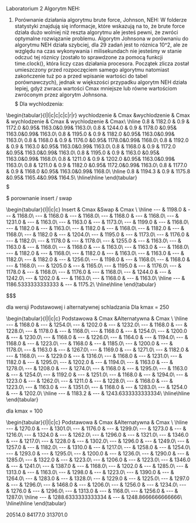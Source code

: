 Laboratorium 2 Algorytm NEH:
1. Porównanie działania algorytmu brute force, Johnson, NEH:
    W folderze statystyki znajdują się informacje, które wskazują na to, że brute force działa dużo wolniej niż reszta algorytmu ale jesteś pewni, że zwróci optymalne rozwiązanie problemu. Algorytm Johnsona w porównaniu do algorytmu NEH działa szybciej, dla 29 zadań jest to róznica 10^2, ale ze względu na czas wykonywania i milisekundach nie jesteśmy w stanie odczuć tej róznicy (zostało to sprawdzone za pomocą funkcji time.clock(), która liczy czas działania procesora. Początek zlicza został umieszczony przed rozpoczęciem samego algorytmu natomiast zakończenie tuż po a przed wpisanie wartości do tabel porównawczych), jednak w większości przypadku algorytm NEH działa lepiej, gdyż zwraca wartości Cmax mniejsze lub równe wartościom zwróconym przez algorytm Johnsona. 
$$$$$$$$$$$$$$$$$$$$$$$$$$$$$$$$$$$$$
Dla wychlodzenia:

\begin{tabular}{l|l|c|c|c|c|r|r}
wychlodzenie & Cmax &wychlodzenie & Cmax & wychlodzenie & Cmax & wychlodzenie & Cmax\\ \hline
0.8 & 1182.0 & 0.9 & 1172.0 &0.95& 1163.0&0.99& 1163.0\\
0.8 & 1244.0 & 0.9 & 1178.0 &0.95& 1163.0&0.99& 1163.0\\
0.8 & 1195.0 & 0.9 & 1182.0 &0.95& 1163.0&0.99& 1163.0\\
0.8 & 1168.0 & 0.9 & 1176.0 &0.95& 1178.0&0.99& 1168.0\\
0.8 & 1192.0 & 0.9 & 1163.0 &0.95& 1163.0&0.99& 1163.0\\
0.8 & 1168.0 & 0.9 & 1172.0 &0.95& 1163.0&0.99& 1163.0\\
0.8 & 1195.0 & 0.9 & 1163.0 &0.95& 1163.0&0.99& 1168.0\\
0.8 & 1211.0 & 0.9 & 1202.0 &0.95& 1163.0&0.99& 1163.0\\
0.8 & 1211.0 & 0.9 & 1182.0 &0.95& 1172.0&0.99& 1163.0\\
0.8 & 1177.0 & 0.9 & 1168.0 &0.95& 1163.0&0.99& 1168.0\\
\hline
0.8 & 1194.3 & 0.9 & 1175.8 &0.95& 1165.4&0.99& 1164.5\\
\hline\hline
\end{tabular}
$$$$$$$$$$$$$$$$$$$$$$$$$$$$$$$$$$$$$


$$$$$$$$$$$$$$$$$$$$$$$$$$$$$$$$$$$$$
porownanie insert / swap

\begin{tabular}{l|l|c|c}
Insert & Cmax &Swap & Cmax \\ \hline
--- & 1198.0 & --- & 1168.0\\
--- & 1168.0 & --- & 1168.0\\
--- & 1168.0 & --- & 1168.0\\
--- & 1231.0 & --- & 1163.0\\
--- & 1163.0 & --- & 1173.0\\
--- & 1199.0 & --- & 1168.0\\
--- & 1182.0 & --- & 1163.0\\
--- & 1182.0 & --- & 1168.0\\
--- & 1182.0 & --- & 1168.0\\
--- & 1182.0 & --- & 1204.0\\
--- & 1195.0 & --- & 1173.0\\
--- & 1176.0 & --- & 1182.0\\
--- & 1178.0 & --- & 1178.0\\
--- & 1255.0 & --- & 1163.0\\
--- & 1163.0 & --- & 1168.0\\
--- & 1168.0 & --- & 1163.0\\
--- & 1163.0 & --- & 1168.0\\
--- & 1182.0 & --- & 1168.0\\
--- & 1182.0 & --- & 1163.0\\
--- & 1163.0 & --- & 1182.0\\
--- & 1182.0 & --- & 1256.0\\
--- & 1198.0 & --- & 1168.0\\
--- & 1168.0 & --- & 1168.0\\
--- & 1205.0 & --- & 1165.0\\
--- & 1195.0 & --- & 1176.0\\
--- & 1178.0 & --- & 1168.0\\
--- & 1176.0 & --- & 1168.0\\
--- & 1244.0 & --- & 1242.0\\
--- & 1202.0 & --- & 1163.0\\
--- & 1168.0 & --- & 1163.0\\
\hline
--- & 1186.5333333333333 & --- & 1175.2\\
\hline\hline
\end{tabular}

$$$$$$$$$$$$$$$$$$$$$$$$$$$$$$$$$$$$$$$$$$$


$$$$$$$$$$$$$$$$$$$$$$$$$$$$$$$$$$$$$$$$$$$$

dla wersji Podstawowej i alternatywnej schladzania
Dla kmax = 250 

\begin{tabular}{l|l|c|c}
Podstawowa & Cmax &Alternatywna & Cmax \\ \hline
--- & 1168.0 & --- & 1254.0\\
--- & 1202.0 & --- & 1232.0\\
--- & 1168.0 & --- & 1228.0\\
--- & 1178.0 & --- & 1168.0\\
--- & 1168.0 & --- & 1254.0\\
--- & 1200.0 & --- & 1230.0\\
--- & 1168.0 & --- & 1226.0\\
--- & 1164.0 & --- & 1194.0\\
--- & 1168.0 & --- & 1223.0\\
--- & 1168.0 & --- & 1185.0\\
--- & 1200.0 & --- & 1178.0\\
--- & 1163.0 & --- & 1267.0\\
--- & 1169.0 & --- & 1271.0\\
--- & 1182.0 & --- & 1168.0\\
--- & 1229.0 & --- & 1316.0\\
--- & 1168.0 & --- & 1231.0\\
--- & 1182.0 & --- & 1295.0\\
--- & 1202.0 & --- & 1194.0\\
--- & 1163.0 & --- & 1278.0\\
--- & 1208.0 & --- & 1274.0\\
--- & 1168.0 & --- & 1295.0\\
--- & 1163.0 & --- & 1254.0\\
--- & 1192.0 & --- & 1251.0\\
--- & 1168.0 & --- & 1294.0\\
--- & 1223.0 & --- & 1262.0\\
--- & 1211.0 & --- & 1228.0\\
--- & 1168.0 & --- & 1223.0\\
--- & 1163.0 & --- & 1351.0\\
--- & 1168.0 & --- & 1283.0\\
--- & 1254.0 & --- & 1202.0\\
\hline
--- & 1183.2 & --- & 1243.6333333333334\\
\hline\hline
\end{tabular}


dla kmax = 100

\begin{tabular}{l|l|c|c}
Podstawowa & Cmax &Alternatywna & Cmax \\ \hline
--- & 1270.0 & --- & 1301.0\\
--- & 1176.0 & --- & 1299.0\\
--- & 1273.0 & --- & 1216.0\\
--- & 1324.0 & --- & 1262.0\\
--- & 1296.0 & --- & 1321.0\\
--- & 1346.0 & --- & 1217.0\\
--- & 1228.0 & --- & 1302.0\\
--- & 1296.0 & --- & 1249.0\\
--- & 1257.0 & --- & 1182.0\\
--- & 1310.0 & --- & 1217.0\\
--- & 1258.0 & --- & 1254.0\\
--- & 1293.0 & --- & 1295.0\\
--- & 1200.0 & --- & 1236.0\\
--- & 1290.0 & --- & 1285.0\\
--- & 1322.0 & --- & 1223.0\\
--- & 1206.0 & --- & 1223.0\\
--- & 1346.0 & --- & 1241.0\\
--- & 1387.0 & --- & 1168.0\\
--- & 1202.0 & --- & 1285.0\\
--- & 1313.0 & --- & 1163.0\\
--- & 1298.0 & --- & 1223.0\\
--- & 1390.0 & --- & 1264.0\\
--- & 1283.0 & --- & 1328.0\\
--- & 1229.0 & --- & 1225.0\\
--- & 1297.0 & --- & 1296.0\\
--- & 1468.0 & --- & 1206.0\\
--- & 1256.0 & --- & 1234.0\\
--- & 1276.0 & --- & 1296.0\\
--- & 1313.0 & --- & 1168.0\\
--- & 1256.0 & --- & 1287.0\\
\hline
--- & 1288.6333333333334 & --- & 1248.8666666666666\\
\hline\hline
\end{tabular}

$$$$$$$$$$$$$$$$$$$$$$$$$$$$$$$$$$$$$$$$$$$$$$$$$$$$$$$$$$$$



20514.0
84177.0
313701.0